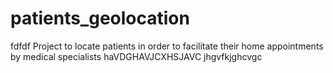 # patients_geolocation
fdfdf
Project to locate patients in order to facilitate their home appointments by medical specialists
haVDGHAVJCXHSJAVC
jhgvfkjghcvgc
